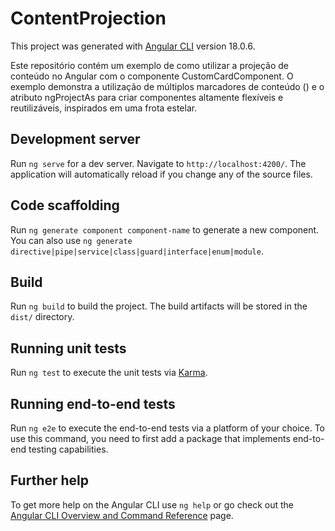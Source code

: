 # ContentProjection

This project was generated with [Angular CLI](https://github.com/angular/angular-cli) version 18.0.6.

Este repositório contém um exemplo de como utilizar a projeção de conteúdo no Angular com o componente CustomCardComponent. O exemplo demonstra a utilização de múltiplos marcadores de conteúdo (<ng-content>) e o atributo ngProjectAs para criar componentes altamente flexíveis e reutilizáveis, inspirados em uma frota estelar.

## Development server

Run `ng serve` for a dev server. Navigate to `http://localhost:4200/`. The application will automatically reload if you change any of the source files.

## Code scaffolding

Run `ng generate component component-name` to generate a new component. You can also use `ng generate directive|pipe|service|class|guard|interface|enum|module`.

## Build

Run `ng build` to build the project. The build artifacts will be stored in the `dist/` directory.

## Running unit tests

Run `ng test` to execute the unit tests via [Karma](https://karma-runner.github.io).

## Running end-to-end tests

Run `ng e2e` to execute the end-to-end tests via a platform of your choice. To use this command, you need to first add a package that implements end-to-end testing capabilities.

## Further help

To get more help on the Angular CLI use `ng help` or go check out the [Angular CLI Overview and Command Reference](https://angular.dev/tools/cli) page.
